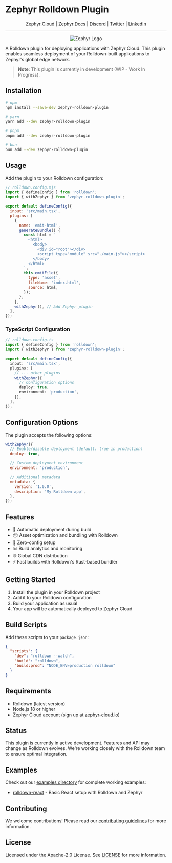 # Zephyr Rolldown Plugin

<div align="center">

[Zephyr Cloud](https://zephyr-cloud.io) | [Zephyr Docs](https://docs.zephyr-cloud.io) | [Discord](https://zephyr-cloud.io/discord) | [Twitter](https://x.com/ZephyrCloudIO) | [LinkedIn](https://www.linkedin.com/company/zephyr-cloud/)

<hr/>
<img src="https://cdn.prod.website-files.com/669061ee3adb95b628c3acda/66981c766e352fe1f57191e2_Opengraph-zephyr.png" alt="Zephyr Logo" />
</div>

A Rolldown plugin for deploying applications with Zephyr Cloud. This plugin enables seamless deployment of your Rolldown-built applications to Zephyr's global edge network.

> **Note**: This plugin is currently in development (WIP - Work In Progress).

## Installation

```bash
# npm
npm install --save-dev zephyr-rolldown-plugin

# yarn
yarn add --dev zephyr-rolldown-plugin

# pnpm
pnpm add --dev zephyr-rolldown-plugin

# bun
bun add --dev zephyr-rolldown-plugin
```

## Usage

Add the plugin to your Rolldown configuration:

```javascript
// rolldown.config.mjs
import { defineConfig } from 'rolldown';
import { withZephyr } from 'zephyr-rolldown-plugin';

export default defineConfig({
  input: 'src/main.tsx',
  plugins: [
    {
      name: 'emit-html',
      generateBundle() {
        const html = `
          <html>
            <body>
              <div id="root"></div>
              <script type="module" src="./main.js"></script>
            </body>
          </html>
        `;
        this.emitFile({
          type: 'asset',
          fileName: 'index.html',
          source: html,
        });
      },
    },
    withZephyr(), // Add Zephyr plugin
  ],
});
```

### TypeScript Configuration

```typescript
// rolldown.config.ts
import { defineConfig } from 'rolldown';
import { withZephyr } from 'zephyr-rolldown-plugin';

export default defineConfig({
  input: 'src/main.tsx',
  plugins: [
    // ... other plugins
    withZephyr({
      // Configuration options
      deploy: true,
      environment: 'production',
    }),
  ],
});
```

## Configuration Options

The plugin accepts the following options:

```javascript
withZephyr({
  // Enable/disable deployment (default: true in production)
  deploy: true,

  // Custom deployment environment
  environment: 'production',

  // Additional metadata
  metadata: {
    version: '1.0.0',
    description: 'My Rolldown app',
  },
});
```

## Features

- 🚀 Automatic deployment during build
- 📦 Asset optimization and bundling with Rolldown
- 🔧 Zero-config setup
- 📊 Build analytics and monitoring
- 🌐 Global CDN distribution
- ⚡ Fast builds with Rolldown's Rust-based bundler

## Getting Started

1. Install the plugin in your Rolldown project
2. Add it to your Rolldown configuration
3. Build your application as usual
4. Your app will be automatically deployed to Zephyr Cloud

## Build Scripts

Add these scripts to your `package.json`:

```json
{
  "scripts": {
    "dev": "rolldown --watch",
    "build": "rolldown",
    "build:prod": "NODE_ENV=production rolldown"
  }
}
```

## Requirements

- Rolldown (latest version)
- Node.js 18 or higher
- Zephyr Cloud account (sign up at [zephyr-cloud.io](https://zephyr-cloud.io))

## Status

This plugin is currently in active development. Features and API may change as Rolldown evolves. We're working closely with the Rolldown team to ensure optimal integration.

## Examples

Check out our [examples directory](../../examples/) for complete working examples:

- [rolldown-react](../../examples/rolldown-react/) - Basic React setup with Rolldown and Zephyr

## Contributing

We welcome contributions! Please read our [contributing guidelines](../../CONTRIBUTING.md) for more information.

## License

Licensed under the Apache-2.0 License. See [LICENSE](LICENSE) for more information.
